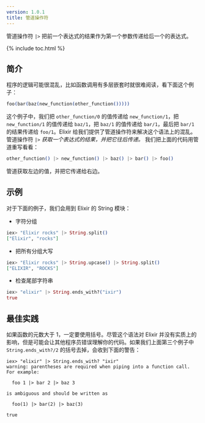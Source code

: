 ```yaml
---
version: 1.0.1
title: 管道操作符
---
```


管道操作符 `|>` 把前一个表达式的结果作为第一个参数传递给后一个的表达式。

{% include toc.html %}

## 简介

程序的逻辑可能很混乱，比如函数调用有多层嵌套时就很难阅读，看下面这个例子：

```elixir
foo(bar(baz(new_function(other_function()))))
```

这个例子中，我们把 `other_function/0` 的值传递给 `new_function/1`，把 `new_function/1` 的值传递给 `baz/1`，把 `baz/1` 的值传递给 `bar/1`，最后把 `bar/1` 的结果传递给 `foo/1`。Elixir 给我们提供了管道操作符来解决这个语法上的混乱。管道操作符 `|>` *获取一个表达式的结果，并把它往后传递。* 我们把上面的代码用管道重写看看：

```elixir
other_function() |> new_function() |> baz() |> bar() |> foo()
```

管道获取左边的值，并把它传递给右边。

## 示例

对于下面的例子，我们会用到 Elixir 的 String 模块：

- 字符分组

```elixir
iex> "Elixir rocks" |> String.split()
["Elixir", "rocks"]
```

- 把所有分组大写

```elixir
iex> "Elixir rocks" |> String.upcase() |> String.split()
["ELIXIR", "ROCKS"]
```

- 检查尾部字符串

```elixir
iex> "elixir" |> String.ends_with?("ixir")
true
```

## 最佳实践

如果函数的元数大于 1，一定要使用括号。尽管这个语法对 Elixir 并没有实质上的影响，但是可能会让其他程序员错误理解你的代码。如果我们上面第三个例子中 `String.ends_with?/2` 的括号去掉，会收到下面的警告：

```shell
iex> "elixir" |> String.ends_with? "ixir"
warning: parentheses are required when piping into a function call. For example:

  foo 1 |> bar 2 |> baz 3

is ambiguous and should be written as

  foo(1) |> bar(2) |> baz(3)

true
```

